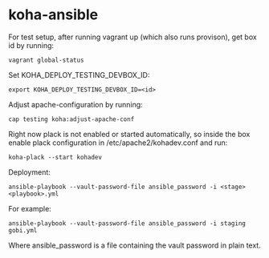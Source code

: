 # koha-ansible

For test setup, after running vagrant up (which also runs provison), get box id by running:

`vagrant global-status`

Set KOHA_DEPLOY_TESTING_DEVBOX_ID:

`export KOHA_DEPLOY_TESTING_DEVBOX_ID=<id>`

Adjust apache-configuration by running:

`cap testing koha:adjust-apache-conf`

Right now plack is not enabled or started automatically, so inside the box
enable plack configuration in /etc/apache2/kohadev.conf and run:

`koha-plack --start kohadev`

Deployment:

`ansible-playbook --vault-password-file ansible_password -i <stage> <playbook>.yml`

For example:

`ansible-playbook --vault-password-file ansible_password -i staging gobi.yml`

Where ansible_password is a file containing the vault password in plain text.
